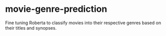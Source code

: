 # movie-genre-prediction
Fine tuning Roberta to classify movies into their respective genres based on their titles and synopses.
